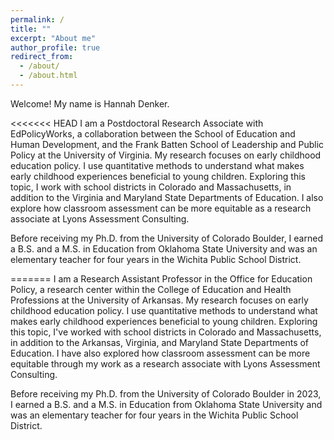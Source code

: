 ```yaml
---
permalink: /
title: ""
excerpt: "About me"
author_profile: true
redirect_from: 
  - /about/
  - /about.html
---
```


Welcome! My name is Hannah Denker. 

<<<<<<< HEAD
I am a Postdoctoral Research Associate with EdPolicyWorks, a collaboration between the School of Education and Human Development, and the Frank Batten School of Leadership and Public Policy at the University of Virginia. My research focuses on early childhood education policy. I use quantitative methods to understand what makes early childhood experiences beneficial to young children. Exploring this topic, I work with school districts in Colorado and Massachusetts, in addition to the Virginia and Maryland State Departments of Education. I also explore how classroom assessment can be more equitable as a research associate at Lyons Assessment Consulting.  

Before receiving my Ph.D. from the University of Colorado Boulder, I earned a B.S. and a M.S. in Education from Oklahoma State University and was an elementary teacher for four years in the Wichita Public School District. 


=======
I am a Research Assistant Professor in the Office for Education Policy, a research center within the College of Education and Health Professions at the University of Arkansas. My research focuses on early childhood education policy. I use quantitative methods to understand what makes early childhood experiences beneficial to young children. Exploring this topic, I've worked with school districts in Colorado and Massachusetts, in addition to the Arkansas, Virginia, and Maryland State Departments of Education. I have also explored how classroom assessment can be more equitable through my work as a research associate with Lyons Assessment Consulting.  

Before receiving my Ph.D. from the University of Colorado Boulder in 2023, I earned a B.S. and a M.S. in Education from Oklahoma State University and was an elementary teacher for four years in the Wichita Public School District.
